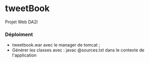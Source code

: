tweetBook
=========

Projet Web DA2I

### Déploiment

  * tweetbook.war avec le manager de tomcat ;
  * Générer les classes avec : javac @sources.txt dans le contexte de l'application
